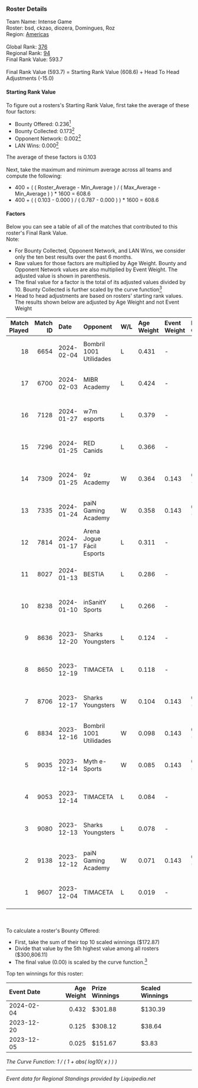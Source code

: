 ### Roster Details<br />
Team Name: Intense Game<br />
Roster: bsd, ckzao, diozera, Domingues, Roz<br />
Region: [Americas]( ../standings_americas.md)<br />
<br />
Global Rank: [376](../standings_global.md)<br />
Regional Rank: [94]( ../standings_americas.md)<br />
Final Rank Value:  593.7<br />
<br />
Final Rank Value (593.7) = Starting Rank Value (608.6) + Head To Head Adjustments (-15.0)<br />

#### Starting Rank Value<br />
To figure out a rosters's Starting Rank Value, first take the average of these four factors:<br />
- Bounty Offered: 0.236[<sup>1</sup>](#table2)
- Bounty Collected: 0.173[<sup>2</sup>](#table1)
- Opponent Network: 0.002[<sup>2</sup>](#table1)
- LAN Wins: 0.000[<sup>2</sup>](#table1)

The average of these factors is 0.103<br />
<br />
Next, take the maximum and minimum average across all teams and compute the following:<br />
- 400 + ( ( Roster_Average - Min_Average ) / ( Max_Average - Min_Average ) ) * 1600 = 608.6
- 400 + ( ( 0.103 - 0.000 ) / ( 0.787 - 0.000 ) ) * 1600 = 608.6


#### Factors<br />
Below you can see a table of all of the matches that contributed to this roster's Final Rank Value.<br />
Note:<br />

- For Bounty Collected, Opponent Network, and LAN Wins, we consider only the ten best results over the past 6 months.
- Raw values for those factors are multiplied by Age Weight. Bounty and Opponent Network values are also multiplied by Event Weight. The adjusted value is shown in parenthesis.
- The final value for a factor is the total of its adjusted values divided by 10. Bounty Collected is further scaled by the curve function[<sup>3</sup>](#curveFunction)
- Head to head adjustments are based on rosters' starting rank values. The results shown below are adjusted by Age Weight and not Event Weight
<span id="table1"></span><br />


| Match Played | Match ID | Date       | Opponent                  | W/L | Age Weight | Event Weight | Bounty Collected | Opponent Network | LAN Wins  | H2H Adj. | Roster                              |
| -: | -: | :- | :- | :- | :- | :- | :- | :- | :- | -: | :- |
|           18 |     6654 | 2024-02-04 | Bombril 1001 Utilidades   | L   | 0.431      | -            | -                | -                | -         |    -5.97 | bsd, ckzao, diozera, Domingues, Roz |
|           17 |     6700 | 2024-02-03 | MIBR Academy              | L   | 0.424      | -            | -                | -                | -         |    -4.90 | bsd, ckzao, diozera, Domingues, Roz |
|           16 |     7128 | 2024-01-27 | w7m esports               | L   | 0.379      | -            | -                | -                | -         |    -3.29 | bsd, ckzao, diozera, Roz, souz4h    |
|           15 |     7296 | 2024-01-25 | RED Canids                | L   | 0.366      | -            | -                | -                | -         |    -1.20 | bnc, bsd, ckzao, diozera, Roz       |
|           14 |     7309 | 2024-01-25 | 9z Academy                | W   | 0.364      | 0.143        | 0.002 (0.000)    | 0.311 (0.016)    | 0 (0.000) |     6.84 | bsd, ckzao, diozera, Domingues, Roz |
|           13 |     7335 | 2024-01-24 | paiN Gaming Academy       | W   | 0.358      | 0.143        | 0.000 (0.000)    | 0.064 (0.003)    | 0 (0.000) |     5.88 | bsd, ckzao, diozera, Domingues, Roz |
|           12 |     7814 | 2024-01-17 | Arena Jogue Fácil Esports | L   | 0.311      | -            | -                | -                | -         |    -4.80 | bsd, ckzao, diozera, Domingues, Roz |
|           11 |     8027 | 2024-01-13 | BESTIA                    | L   | 0.286      | -            | -                | -                | -         |    -1.12 | bsd, ckzao, DANVIET, diozera, Roz   |
|           10 |     8238 | 2024-01-10 | inSanitY Sports           | L   | 0.266      | -            | -                | -                | -         |    -5.47 | bsd, ckzao, DANVIET, diozera, Roz   |
|            9 |     8636 | 2023-12-20 | Sharks Youngsters         | L   | 0.124      | -            | -                | -                | -         |    -2.02 | bsd, ckzao, DANVIET, diozera, Roz   |
|            8 |     8650 | 2023-12-19 | TIMACETA                  | L   | 0.118      | -            | -                | -                | -         |    -1.76 | bsd, ckzao, DANVIET, diozera, Roz   |
|            7 |     8706 | 2023-12-17 | Sharks Youngsters         | W   | 0.104      | 0.143        | 0.000 (0.000)    | 0.012 (0.000)    | 0 (0.000) |     1.59 | bsd, ckzao, DANVIET, diozera, Roz   |
|            6 |     8834 | 2023-12-16 | Bombril 1001 Utilidades   | W   | 0.098      | 0.143        | 0.001 (0.000)    | 0.022 (0.000)    | 0 (0.000) |     1.59 | bsd, ckzao, DANVIET, diozera, Roz   |
|            5 |     9035 | 2023-12-14 | Myth e-Sports             | W   | 0.085      | 0.143        | 0.000 (0.000)    | 0.041 (0.001)    | 0 (0.000) |     1.37 | bsd, ckzao, DANVIET, Roz, suNday    |
|            4 |     9053 | 2023-12-14 | TIMACETA                  | L   | 0.084      | -            | -                | -                | -         |    -1.26 | bsd, ckzao, DANVIET, Roz, suNday    |
|            3 |     9080 | 2023-12-13 | Sharks Youngsters         | L   | 0.078      | -            | -                | -                | -         |    -1.27 | bsd, ckzao, DANVIET, Roz, suNday    |
|            2 |     9138 | 2023-12-12 | paiN Gaming Academy       | W   | 0.071      | 0.143        | 0.000 (0.000)    | 0.064 (0.001)    | 0 (0.000) |     1.11 | bsd, ckzao, DANVIET, Roz, suNday    |
|            1 |     9607 | 2023-12-04 | TIMACETA                  | L   | 0.019      | -            | -                | -                | -         |    -0.28 | bsd, ckzao, lealziNho, Roz, suNday  |

<br />
<span id="table2"></span><br />
To calculate a roster's Bounty Offered:<br />

- First, take the sum of their top 10 scaled winnings ($172.87)
- Divide that value by the 5th highest value among all rosters ($300,806.11)
- The final value (0.00) is scaled by the curve function.[<sup>3</sup>](#curveFunction)

Top ten winnings for this roster:<br />

| Event Date | Age Weight | Prize Winnings | Scaled Winnings |
| :- | -: | :- | :- |
| 2024-02-04 |      0.432 | $301.88        | $130.39         |
| 2023-12-20 |      0.125 | $308.12        | $38.64          |
| 2023-12-05 |      0.025 | $151.67        | $3.83           |


<span id="curveFunction"></span>_The Curve Function: 1 / ( 1 + abs( log10( x ) ) )_<br />

---
_Event data for Regional Standings provided by Liquipedia.net_<br />
